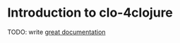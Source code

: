 # Introduction to clo-4clojure

TODO: write [great documentation](http://jacobian.org/writing/what-to-write/)
